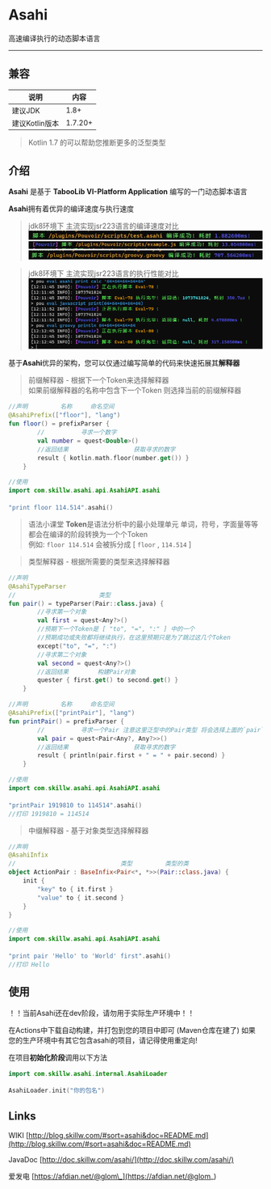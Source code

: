 # Asahi

高速编译执行的动态脚本语言

---

## 兼容

| 说明         | 内容      |
|------------|---------|
| 建议JDK      | 1.8+    |
| 建议Kotlin版本 | 1.7.20+ |

> Kotlin 1.7 的可以帮助您推断更多的泛型类型

## 介绍

**Asahi** 是基于 **TabooLib VI-Platform Application** 编写的一门动态脚本语言

**Asahi**拥有着优异的编译速度与执行速度
> jdk8环境下 主流实现jsr223语言的编译速度对比
![对比](images/compile_asahi.jpg)
![对比](images/compile_js.jpg)
![对比](images/compile_groovy.jpg)

> jdk8环境下 主流实现jsr223语言的执行性能对比
![对比](images/calc_com.png)

基于**Asahi**优异的架构，您可以仅通过编写简单的代码来快速拓展其**解释器**

> 前缀解释器 - 根据下一个Token来选择解释器  
> 如果前缀解释器的名称中包含下一个Token 则选择当前的前缀解释器

```kotlin
//声明         名称     命名空间
@AsahiPrefix(["floor"], "lang")
fun floor() = prefixParser {
        //          寻求一个数字
        val number = quest<Double>()
        //返回结果                  获取寻求的数字
        result { kotlin.math.floor(number.get()) }
    }
```

```kotlin
//使用
import com.skillw.asahi.api.AsahiAPI.asahi

"print floor 114.514".asahi()
```

> 语法小课堂
> **Token**是语法分析中的最小处理单元 单词，符号，字面量等等都会在编译的阶段转换为一个个Token  
> 例如: `floor 114.514` 会被拆分成 [ `floor` , `114.514` ]

> 类型解释器 - 根据所需要的类型来选择解释器

```kotlin
//声明
@AsahiTypeParser
//                       类型
fun pair() = typeParser(Pair::class.java) {
        //寻求第一个对象
        val first = quest<Any?>()
        //预期下一个Token是 [ "to", "=", ":" ] 中的一个
        //预期成功或失败都将继续执行，在这里预期只是为了跳过这几个Token
        except("to", "=", ":")
        //寻求第二个对象
        val second = quest<Any?>()
        //返回结果        构建Pair对象
        quester { first.get() to second.get() }
    }
```

```kotlin
//声明         名称     命名空间
@AsahiPrefix(["printPair"], "lang")
fun printPair() = prefixParser {
        //          寻求一个Pair 注意这里泛型中的Pair类型 将会选择上面的`pair`类型解释器 作为解释器
        val pair = quest<Pair<Any?, Any?>>()
        //返回结果                  获取寻求的数字
        result { println(pair.first + " = " + pair.second) }
    }
```

```kotlin
//使用
import com.skillw.asahi.api.AsahiAPI.asahi

"printPair 1919810 to 114514".asahi()
//打印 1919810 = 114514
```

> 中缀解释器 - 基于对象类型选择解释器

```kotlin
//声明
@AsahiInfix
//                             类型         类型的类
object ActionPair : BaseInfix<Pair<*, *>>(Pair::class.java) {
    init {
        "key" to { it.first }
        "value" to { it.second }
    }
}
```

```kotlin
//使用
import com.skillw.asahi.api.AsahiAPI.asahi

"print pair 'Hello' to 'World' first".asahi()
//打印 Hello
```

## 使用

！！当前Asahi还在dev阶段，请勿用于实际生产环境中！！

在Actions中下载自动构建，并打包到您的项目中即可 (Maven仓库在建了)
如果您的生产环境中有其它包含asahi的项目，请记得使用重定向!

在项目**初始化阶段**调用以下方法

```kotlin
import com.skillw.asahi.internal.AsahiLoader

AsahiLoader.init("你的包名")
```

## Links

WIKI [http://blog.skillw.com/#sort=asahi&doc=README.md](http://blog.skillw.com/#sort=asahi&doc=README.md)

JavaDoc [http://doc.skillw.com/asahi/](http://doc.skillw.com/asahi/)

爱发电 [https://afdian.net/@glom\_](https://afdian.net/@glom_)
